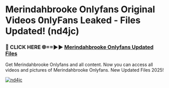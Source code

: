 # Merindahbrooke Onlyfans Original Videos 0nlyFans Leaked - Files Updated! (nd4jc)

<h3>🔴 CLICK HERE 🌐==►► <a href="https://tinyurl.com/ehrbuxhb" rel="nofollow">Merindahbrooke Onlyfans Updated Files</a></h3>

Get Merindahbrooke Onlyfans and all content. Now you can access all videos and pictures of Merindahbrooke Onlyfans. New Updated Files 2025!

[![nd4jc](https://i.imgur.com/lVYEuWS.gif)](https://tinyurl.com/ehrbuxhb)
